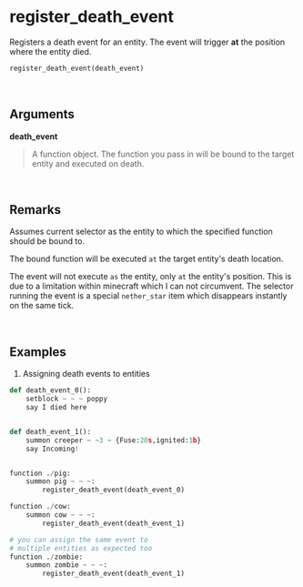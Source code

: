 # register_death_event

Registers a death event for an entity. The event will trigger __at__ the position where the entity died.


```py
register_death_event(death_event)
```


&nbsp;



## Arguments
 
**death_event**
> A function object. The function you pass in will be bound to the target entity and executed on death.


&nbsp;


## Remarks

Assumes current selector as the entity to which the specified function should be bound to.

The bound function will be executed `at` the target entity's death location.

The event will not execute `as` the entity, only `at` the entity's position. This is due to a limitation within minecraft which I can not circumvent. The selector running the event is a special `nether_star` item which disappears instantly on the same tick.

&nbsp;


## Examples

1. Assigning death events to entities

```py
def death_event_0():
    setblock ~ ~ ~ poppy
    say I died here


def death_event_1():
    summon creeper ~ ~3 ~ {Fuse:20s,ignited:1b}
    say Incoming!


function ./pig:
    summon pig ~ ~ ~:
        register_death_event(death_event_0)

function ./cow:
    summon cow ~ ~ ~:
        register_death_event(death_event_1)

# you can assign the same event to
# multiple entities as expected too
function ./zombie:
    summon zombie ~ ~ ~:
        register_death_event(death_event_1)
```






